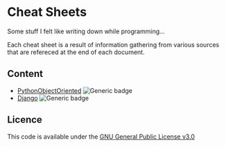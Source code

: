 # Cheat Sheets

Some stuff I felt like writing down while programming...
 
Each cheat sheet is a result of information gathering from various sources that are refereced at the end of each document.



## Content 
- [PythonObjectOriented](/PythonObjectOriented.md) ![Generic badge](https://img.shields.io/badge/In_development-green.svg)
- [Django](/Django.md) ![Generic badge](https://img.shields.io/badge/In_development-green.svg)



## Licence 
This code is available under the [GNU General Public License v3.0](LICENSE.md)
